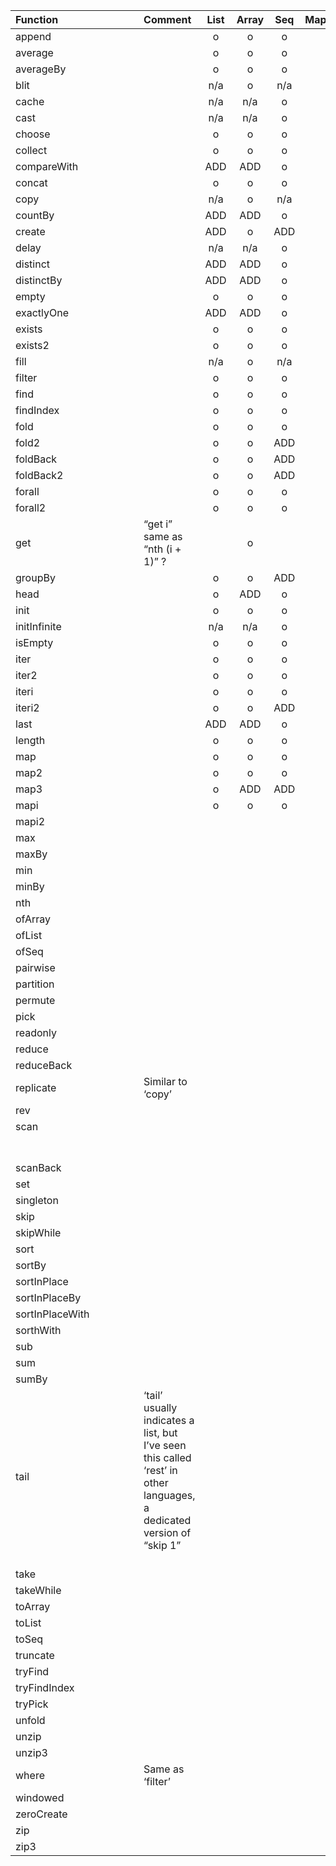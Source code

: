 
| Function   | Comment   | List      | Array     | Seq      | Map         | Set         |
|:-----------|:----------|:---------:|:---------:|:--------:|:--------:|:--------:|
| append	 	 |           |     o     |    o      |    o     |          |          |
| average	 	 |           |      o    |        o  |      o   |          |          |
| averageBy	 |           |    o      |      o    |    o     |          |          |
| blit	 	 	 |           |     n/a   |   o   |   n/a    |          |          |
| cache	 	 	 |           |    n/a    |    n/a    |   o      |          |          |
| cast	 	 	 |           |   n/a     |   n/a     |   o      |          |          |
| choose	 	 |           |   o       |     o     |   o      |          |          |
| collect	 	 |           |  o        |      o    |      o   |          |          |
| compareWith|           |  ADD     |     ADD   |     o    |          |          |
| concat	 	 |           |     o     |       o   |     o    |          |          |
| copy	 	 	 |           |   n/a     |     o   |     n/a  |          |          |
| countBy	 	 |           |  ADD     |     ADD  |      o   |          |          |
| create	 	 |           |   ADD    |      o    |    ADD   |          |          |
| delay	 	 	 |           |    n/a    |    n/a    |    o   |          |          |
| distinct	 |           |   ADD     |     ADD   |     o    |          |          |
| distinctBy |           |    ADD    |    ADD    |    o     |          |          |
| empty	 	 	 |           |    o      |    o      |      o   |          |          |
| exactlyOne |           |    ADD    |    ADD    |        o |          |          |
| exists	 	 |           |     o     |       o   |     o    |          |          |
| exists2	 	 |           |    o      |        o  |      o   |          |          |
| fill	 	 	 |           |   n/a     |     o     |     n/a  |          |          |
| filter	 	 |           |   o       |     o     |     o    |          |          |
| find	 	 	 |           |   o       |     o     |     o    |          |          |
| findIndex	 |           |  o        |      o    |      o   |          |          |
| fold	 	 	 |           |     o     |     o     |     o    |          |          |
| fold2	 	 	 |           |   o       |    o       |     ADD     |          |          |
| foldBack	 |           |   o        |    o       |   ADD       |          |          |
| foldBack2	 |           |   o        |   o        |    ADD      |          |          |
| forall	 	 |           |   o        |  o         |     o     |          |          |
| forall2	 	 |           |  o         |   o        |      o    |          |          |
| get	       | “get i” same as “nth (i + 1)” ?	 	 	 |           |     o      |           |          |          |         
| groupBy	 	 |           |    o       |       o    |    ADD      |          |          |
| head	 	 	 |           |   o        |    ADD       |   o       |          |          |
| init	 	 	 |           |   o        |    o       |     o     |          |          |
| initInfinite |           |    n/a       |   n/a        |    o      |          |          |
| isEmpty	 	 	 |           |    o       |     o      |      o    |          |          |
| iter	 	 	 	 |           |   o        |      o     |     o     |          |          |
| iter2	 	 	 	 |           |    o       |       o    |    o      |          |          |
| iteri	 	 	 	 |           |    o       |       o    |    o      |          |          |
| iteri2	 	 	 |           |   o        |      o     |   ADD       |          |          |
| last	 	 	 	 |           |   ADD        |    ADD       |     o     |          |          |
| length	 	 	 |           |   o        |    o       |     o     |          |          |
| map	 	 	 	   |           |    o       |     o      |      o    |          |          |
| map2	 	 	 	 |           |   o        |    o       |     o     |          |          |
| map3	 	 	 	 |           |   o        |    ADD       |   ADD       |          |          |
| mapi	 	 	 	 |           |   o        |    o       |     o     |          |          |
| mapi2	 	 	 	 |           |           |           |          |          |          |
| max	 	 	 	   |           |           |           |          |          |          |
| maxBy	 	 	   |           |           |           |          |          |          |
| min	 	 	 	   |           |           |           |          |          |          |
| minBy	 	 	 	 |           |           |           |          |          |          |
| nth	 	 	 	   |           |           |           |          |          |          |
| ofArray	 	 	 |           |           |           |          |          |          |
| ofList	 	 	 |           |           |           |          |          |          |
| ofSeq	 	 	 	 |           |           |           |          |          |          |
| pairwise	 	 |           |           |           |          |          |          |
| partition	 	 |           |           |           |          |          |          |
| permute	 	 	 |           |           |           |          |          |          |
| pick	 	 	 	 |           |           |           |          |          |          |
| readonly	 	 	 	 |           |           |           |          |          |          |
| reduce	 	 	 	 |           |           |           |          |          |          |
| reduceBack	 	 	 	 |           |           |           |          |          |          |
| replicate	| Similar to ‘copy’	 	 	 |           |           |           |          |          |          |
| rev	 	 	 	 |           |           |           |          |          |          |
| scan	 	 	                                             	 |           |           |           |          |          |          |
| scanBack	 	 	 	 |           |           |           |          |          |          |
| set	 	 	 	 |           |           |           |          |          |          |
| singleton	 	 	 	 |           |           |           |          |          |          |
| skip	 	 	 	 |           |           |           |          |          |          |
| skipWhile	 	 	 	 |           |           |           |          |          |          |
| sort	 	 	 	 |           |           |           |          |          |          |
| sortBy	 	 	 	 |           |           |           |          |          |          |
| sortInPlace	 	 	 	 |           |           |           |          |          |          |
| sortInPlaceBy	 	 	 	 |           |           |           |          |          |          |
| sortInPlaceWith	 	 	 	 |           |           |           |          |          |          |
| sorthWith	 	 	 	 |           |           |           |          |          |          |
| sub	 	 	 	 |           |           |           |          |          |          |
| sum	 	 	 	 |           |           |           |          |          |          |
| sumBy	 	 	 	 |           |           |           |          |          |          |
| tail	| ‘tail’ usually indicates a list, but I’ve seen this called ‘rest’ in other languages, a dedicated version of “skip 1”	 	 	  |           |           |           |          |          |    
| take	 	 	 	 |           |           |           |          |          |          |
| takeWhile	 	 	 	 |           |           |           |          |          |          |
| toArray	  |           |           |           |          |          |          |
| toList	 |           |           |           |          |          |          |	 	 	         
| toSeq	 	 	 |           |           |           |          |          |          |
| truncate	 	 	 	 |           |           |           |          |          |          |
| tryFind	 	 	 	 |           |           |           |          |          |          |
| tryFindIndex	 	 	 	 |           |           |           |          |          |          |
| tryPick	 	 	 	 |           |           |           |          |          |          |
| unfold	 	 	 	 |           |           |           |          |          |          |
| unzip	 	 	 	 |           |           |           |          |          |          |
| unzip3	 	 	 	 |           |           |           |          |          |          |
| where	| Same as ‘filter’	 	 	 |           |           |          |          |          |
| windowed	 	 	 	 |           |           |           |          |          |          |
| zeroCreate	 	 	 	 |           |           |           |          |          |          |
| zip	 	 	 	 |           |           |           |          |          |          |
| zip3	 	 	 	 |           |           |           |          |          |          |
